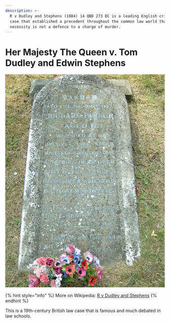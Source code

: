 ```yaml
---
description: >-
  R v Dudley and Stephens (1884) 14 QBD 273 DC is a leading English criminal
  case that established a precedent throughout the common law world that
  necessity is not a defence to a charge of murder.
---
```


# Her Majesty The Queen v. Tom Dudley and Edwin Stephens

![Richard Parker&apos;s Tombstone at Jesus Chapel, Peartree Green, Southampton](../../.gitbook/assets/800px-richardparkertombstone.jpg)

{% hint style="info" %}
More on Wikipedia: [R v Dudley and Stephens](https://en.wikipedia.org/wiki/R_v_Dudley_and_Stephens)
{% endhint %}

This is a 19th-century British law case that is famous and much debated in law schools. 



